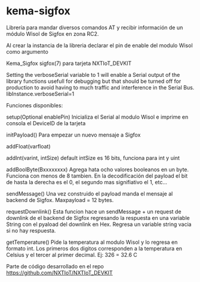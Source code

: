 # kema-sigfox
Librería para mandar diversos comandos AT y recibir información de un módulo Wisol de Sigfox en zona RC2.

Al crear la instancia de la libreria declarar el pin de enable del modulo Wisol como argumento

Kema_Sigfox sigfox(7) para tarjeta NXTIoT_DEVKIT

Setting the verboseSerial variable to 1 will enable a Serial output of the library functions usefull for debugging but that should be turned off for production to avoid having to much traffic and interference in the Serial Bus.
libInstance.verboseSerial=1

Funciones disponibles:

setup(Optional enablePin) Inicializa el Serial al modulo Wisol e imprime en consola el DeviceID de la tarjeta

initPayload() Para empezar un nuevo mensaje a Sigfox

addFloat(varfloat)

addInt(varint, intSize) default intSize es 16 bits, funciona para int y uint

addBoolByte(Bxxxxxxxx) Agrega hata ocho valores booleanos en un byte. Funciona con menos de 8 tambien. En la decodificación del payload el bit de hasta la derecha es el 0, el segundo mas signifiativo el 1, etc...

sendMessage() Una vez construido el payload manda el mensaje al backend de Sigfox. Maxpayload = 12 bytes.

requestDownlink() Esta funcion hace un sendMessage + un request de downlink de el backend de Sigfox regresando la respuesta en una variable String con el pyaload del downlink en Hex. Regresa un variable string vacia si no hay respuesta.

getTemperature() Pide la temperatura al modulo Wisol y lo regresa en formato int. Los primeros dos digitos corresponden a la temperatura en Celsius y el tercer al primer decimal. Ej: 326 = 32.6 C

Parte de código desarrollado en el repo https://github.com/NXTIoT/NXTIoT_DEVKIT
